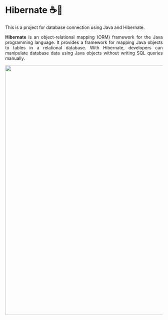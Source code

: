 <h1>Hibernate ☕🎲</h1>
<p align="justify">
    This is a project for database connection using Java and Hibernate.
</p>
<p align="justify">
    <b>Hibernate</b> is an object-relational mapping (ORM) framework for the Java programming language. It provides a framework for mapping Java objects to tables in a relational database. With Hibernate, developers can manipulate database data using Java objects without writing SQL queries manually.
</p>
<p align="center">
    <img src="https://www.edureka.co/blog/wp-content/uploads/2015/06/hibernate.png" width="800">
</p>